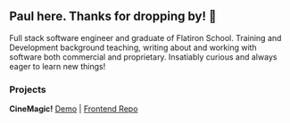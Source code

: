 ## Paul here. Thanks for dropping by! 👋


Full stack software engineer and graduate of Flatiron School. Training and Development background teaching, writing about and working with software both commercial and proprietary. Insatiably curious and always eager to learn new things! 

### Projects
**CineMagic!** [Demo](https://drive.google.com/file/d/1Dm6FJQR7OnA9dtP3KdTjQqAznBxxcrBw/view?usp=sharing) | [Frontend Repo](https://github.com/SwellPF/cinemagic-frontend)


<!--
**SwellPF/SwellPF** is a ✨ _special_ ✨ repository because its `README.md` (this file) appears on your GitHub profile.

Here are some ideas to get you started:

- 🔭 I’m currently working on ...
- 🌱 I’m currently learning ...
- 👯 I’m looking to collaborate on ...
- 🤔 I’m looking for help with ...
- 💬 Ask me about ...
- 📫 How to reach me: ...
- 😄 Pronouns: ...
- ⚡ Fun fact: ...
-->
